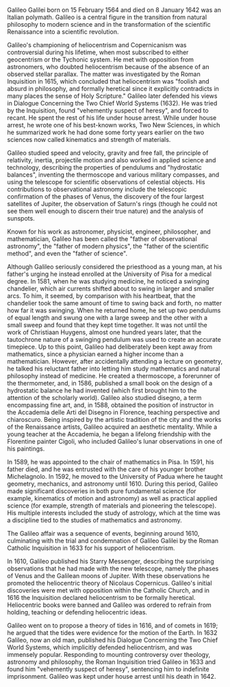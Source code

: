 Galileo Galilei born on 15 February 1564 and died on 8 January 1642 was an Italian polymath. Galileo is a central figure in the transition from natural philosophy to modern science and in the transformation of the scientific Renaissance into a scientific revolution.

Galileo's championing of heliocentrism and Copernicanism was controversial during his lifetime, when most subscribed to either geocentrism or the Tychonic system. He met with opposition from astronomers, who doubted heliocentrism because of the absence of an observed stellar parallax. The matter was investigated by the Roman Inquisition in 1615, which concluded that heliocentrism was "foolish and absurd in philosophy, and formally heretical since it explicitly contradicts in many places the sense of Holy Scripture." Galileo later defended his views in Dialogue Concerning the Two Chief World Systems (1632). He was tried by the Inquisition, found "vehemently suspect of heresy", and forced to recant. He spent the rest of his life under house arrest. While under house arrest, he wrote one of his best-known works, Two New Sciences, in which he summarized work he had done some forty years earlier on the two sciences now called kinematics and strength of materials.

Galileo studied speed and velocity, gravity and free fall, the principle of relativity, inertia, projectile motion and also worked in applied science and technology, describing the properties of pendulums and "hydrostatic balances", inventing the thermoscope and various military compasses, and using the telescope for scientific observations of celestial objects. His contributions to observational astronomy include the telescopic confirmation of the phases of Venus, the discovery of the four largest satellites of Jupiter, the observation of Saturn's rings (though he could not see them well enough to discern their true nature) and the analysis of sunspots.

Known for his work as astronomer, physicist, engineer, philosopher, and mathematician, Galileo has been called the "father of observational astronomy", the "father of modern physics", the "father of the scientific method", and even the "father of science".

Although Galileo seriously considered the priesthood as a young man, at his father's urging he instead enrolled at the University of Pisa for a medical degree. In 1581, when he was studying medicine, he noticed a swinging chandelier, which air currents shifted about to swing in larger and smaller arcs. To him, it seemed, by comparison with his heartbeat, that the chandelier took the same amount of time to swing back and forth, no matter how far it was swinging. When he returned home, he set up two pendulums of equal length and swung one with a large sweep and the other with a small sweep and found that they kept time together. It was not until the work of Christiaan Huygens, almost one hundred years later, that the tautochrone nature of a swinging pendulum was used to create an accurate timepiece. Up to this point, Galileo had deliberately been kept away from mathematics, since a physician earned a higher income than a mathematician. However, after accidentally attending a lecture on geometry, he talked his reluctant father into letting him study mathematics and natural philosophy instead of medicine. He created a thermoscope, a forerunner of the thermometer, and, in 1586, published a small book on the design of a hydrostatic balance he had invented (which first brought him to the attention of the scholarly world). Galileo also studied disegno, a term encompassing fine art, and, in 1588, obtained the position of instructor in the Accademia delle Arti del Disegno in Florence, teaching perspective and chiaroscuro. Being inspired by the artistic tradition of the city and the works of the Renaissance artists, Galileo acquired an aesthetic mentality. While a young teacher at the Accademia, he began a lifelong friendship with the Florentine painter Cigoli, who included Galileo's lunar observations in one of his paintings.


In 1589, he was appointed to the chair of mathematics in Pisa. In 1591, his father died, and he was entrusted with the care of his younger brother Michelagnolo. In 1592, he moved to the University of Padua where he taught geometry, mechanics, and astronomy until 1610. During this period, Galileo made significant discoveries in both pure fundamental science (for example, kinematics of motion and astronomy) as well as practical applied science (for example, strength of materials and pioneering the telescope). His multiple interests included the study of astrology, which at the time was a discipline tied to the studies of mathematics and astronomy.


The Galileo affair was a sequence of events, beginning around 1610, culminating with the trial and condemnation of Galileo Galilei by the Roman Catholic Inquisition in 1633 for his support of heliocentrism.

In 1610, Galileo published his Starry Messenger, describing the surprising observations that he had made with the new telescope, namely the phases of Venus and the Galilean moons of Jupiter. With these observations he promoted the heliocentric theory of Nicolaus Copernicus. Galileo's initial discoveries were met with opposition within the Catholic Church, and in 1616 the Inquisition declared heliocentrism to be formally heretical. Heliocentric books were banned and Galileo was ordered to refrain from holding, teaching or defending heliocentric ideas.

Galileo went on to propose a theory of tides in 1616, and of comets in 1619; he argued that the tides were evidence for the motion of the Earth. In 1632 Galileo, now an old man, published his Dialogue Concerning the Two Chief World Systems, which implicitly defended heliocentrism, and was immensely popular. Responding to mounting controversy over theology, astronomy and philosophy, the Roman Inquisition tried Galileo in 1633 and found him "vehemently suspect of heresy", sentencing him to indefinite imprisonment. Galileo was kept under house arrest until his death in 1642.




